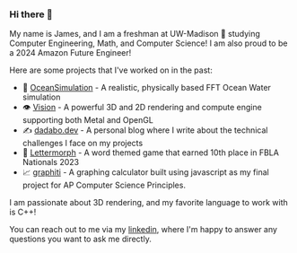 ### Hi there 👋

My name is James, and I am a freshman at UW-Madison 🦡 studying Computer Engineering, Math, and Computer Science! I am also proud to be a 2024 Amazon Future Engineer! 

Here are some projects that I've worked on in the past:

* 🌊 [OceanSimulation](https://github.com/James51332/OceanSimulation) - A realistic, physically based FFT Ocean Water simulation
* 👁️ [Vision](https://github.com/James51332/Vision) - A powerful 3D and 2D rendering and compute engine supporting both Metal and OpenGL
* ✍️ [dadabo.dev](https://dadabo.dev) - A personal blog where I write about the technical challenges I face on my projects
* 📗 [Lettermorph](https://github.com/James51332/Lettermorph) - A word themed game that earned 10th place in FBLA Nationals 2023
* 📈 [graphiti](https://github.com/James51332/graphiti) - A graphing calculator built using javascript as my final project for AP Computer Science Principles.

I am passionate about 3D rendering, and my favorite language to work with is C++!

You can reach out to me via my [linkedin](https://www.linkedin.com/in/jamesdadabo/), where I'm happy to answer any questions you want to ask me directly. 

<!--
**James51332/James51332** is a ✨ _special_ ✨ repository because its `README.md` (this file) appears on your GitHub profile.

Here are some ideas to get you started:

- 🔭 I’m currently working on ...
- 🌱 I’m currently learning ...
- 👯 I’m looking to collaborate on ...
- 🤔 I’m looking for help with ...
- 💬 Ask me about ...
- 📫 How to reach me: ...
- ⚡ Fun fact: ...
-->
